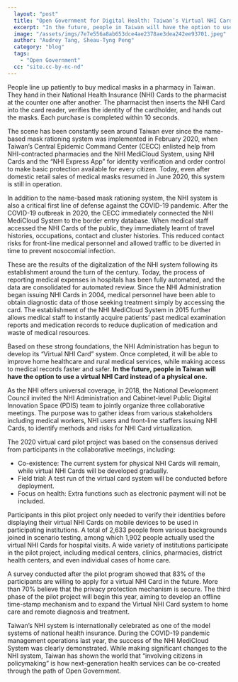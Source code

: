 ```yaml
---
  layout: "post"
  title: "Open Government for Digital Health: Taiwan’s Virtual NHI Card"
  excerpt: "In the future, people in Taiwan will have the option to use a virtual NHI Card instead of a physical one."
  image: "/assets/imgs/7e7e556a8ab653dce4ae2378ae3dea242ee93701.jpeg"
  author: "Audrey Tang, Sheau-Tyng Peng"
  category: "blog"
  tags: 
    - "Open Government"
  cc: "site.cc-by-nc-nd"
---
```


People line up patiently to buy medical masks in a pharmacy in Taiwan. They hand in their National Health Insurance (NHI) Cards to the pharmacist at the counter one after another. The pharmacist then inserts the NHI Card into the card reader, verifies the identity of the cardholder, and hands out the masks. Each purchase is completed within 10 seconds.

The scene has been constantly seen around Taiwan ever since the name-based mask rationing system was implemented in February 2020, when Taiwan’s Central Epidemic Command Center (CECC) enlisted help from NHI-contracted pharmacies and the NHI MediCloud System, using NHI Cards and the “NHI Express App” for identity verification and order control to make basic protection available for every citizen. Today, even after domestic retail sales of medical masks resumed in June 2020, this system is still in operation.

In addition to the name-based mask rationing system, the NHI system is also a critical first line of defense against the COVID-19 pandemic. After the COVID-19 outbreak in 2020, the CECC immediately connected the NHI MediCloud System to the border entry database. When medical staff accessed the NHI Cards of the public, they immediately learnt of travel histories, occupations, contact and cluster histories. This reduced contact risks for front-line medical personnel and allowed traffic to be diverted in time to prevent nosocomial infection.

These are the results of the digitalization of the NHI system following its establishment around the turn of the century. Today, the process of reporting medical expenses in hospitals has been fully automated, and the data are consolidated for automated review. Since the NHI Administration began issuing NHI Cards in 2004, medical personnel have been able to obtain diagnostic data of those seeking treatment simply by accessing the card. The establishment of the NHI MediCloud System in 2015 further allows medical staff to instantly acquire patients’ past medical examination reports and medication records to reduce duplication of medication and waste of medical resources.

Based on these strong foundations, the NHI Administration has begun to develop its “Virtual NHI Card” system. Once completed, it will be able to improve home healthcare and rural medical services, while making access to medical records faster and safer. **In the future, people in Taiwan will have the option to use a virtual NHI Card instead of a physical one.**

As the NHI offers universal coverage, in 2018, the National Development Council invited the NHI Administration and Cabinet-level Public Digital Innovation Space (PDIS) team to jointly organize three collaborative meetings. The purpose was to gather ideas from various stakeholders including medical workers, NHI users and front-line staffers issuing NHI Cards, to identify methods and risks for NHI Card virtualization.

The 2020 virtual card pilot project was based on the consensus derived from participants in the collaborative meetings, including:

- Co-existence: The current system for physical NHI Cards will remain, while virtual NHI Cards will be developed gradually.
- Field trial: A test run of the virtual card system will be conducted before deployment.
- Focus on health: Extra functions such as electronic payment will not be included.

Participants in this pilot project only needed to verify their identities before displaying their virtual NHI Cards on mobile devices to be used in participating institutions. A total of 2,633 people from various backgrounds joined in scenario testing, among which 1,902 people actually used the virtual NHI Cards for hospital visits. A wide variety of institutions participate in the pilot project, including medical centers, clinics, pharmacies, district health centers, and even individual cases of home care.

A survey conducted after the pilot program showed that 83% of the participants are willing to apply for a virtual NHI Card in the future. More than 70% believe that the privacy protection mechanism is secure. The third phase of the pilot project will begin this year, aiming to develop an offline time-stamp mechanism and to expand the Virtual NHI Card system to home care and remote diagnosis and treatment.

Taiwan’s NHI system is internationally celebrated as one of the model systems of national health insurance. During the COVID-19 pandemic management operations last year, the success of the NHI MediCloud System was clearly demonstrated. While making significant changes to the NHI system, Taiwan has shown the world that “involving citizens in policymaking” is how next-generation health services can be co-created through the path of Open Government.
